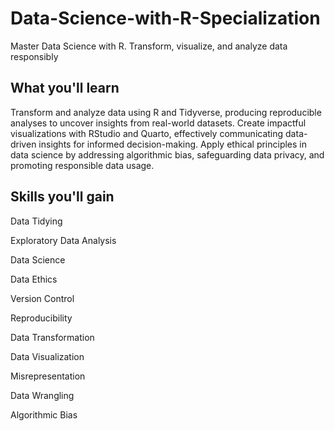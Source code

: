 # Data-Science-with-R-Specialization
Master Data Science with R. Transform, visualize, and analyze data responsibly

## What you'll learn
Transform and analyze data using R and Tidyverse, producing reproducible analyses to uncover insights from real-world datasets. Create impactful visualizations with RStudio and Quarto, effectively communicating data-driven insights for informed decision-making.
Apply ethical principles in data science by addressing algorithmic bias, safeguarding data privacy, and promoting responsible data usage.

## Skills you'll gain
Data Tidying

Exploratory Data Analysis

Data Science

Data Ethics

Version Control

Reproducibility

Data Transformation

Data Visualization

Misrepresentation

Data Wrangling

Algorithmic Bias
